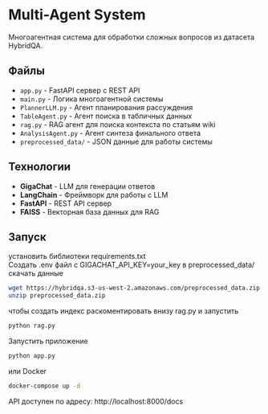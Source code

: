 # Multi-Agent System

Многоагентная система для обработки сложных вопросов из датасета HybridQA.

## Файлы

- `app.py` - FastAPI сервер с REST API
- `main.py` - Логика многоагентной системы
- `PlannerLLM.py` - Агент планирования рассуждения
- `TableAgent.py` - Агент поиска в табличных данных
- `rag.py` - RAG агент для поиска контекста по статьям wiki
- `AnalysisAgent.py` - Агент синтеза финального ответа
- `preprocessed_data/` - JSON данные для работы системы

## Технологии

- **GigaChat** - LLM для генерации ответов
- **LangChain** - Фреймворк для работы с LLM
- **FastAPI** - REST API сервер
- **FAISS** - Векторная база данных для RAG

## Запуск
установить библиотеки requirements.txt\
Создать .env файл с GIGACHAT_API_KEY=your_key
в preprocessed_data/ скачать данные
```bash
wget https://hybridqa.s3-us-west-2.amazonaws.com/preprocessed_data.zip
unzip preprocessed_data.zip
```
чтобы создать индекс раскоментировать внизу rag.py и запустить
```bash
python rag.py
```
Запустить приложение
```bash
python app.py
```
или Docker
```bash
docker-compose up -d
```

API доступен по адресу: http://localhost:8000/docs
